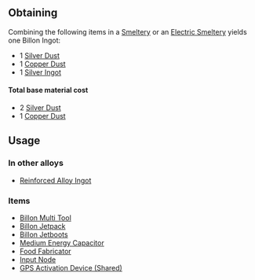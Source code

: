 
## Obtaining

Combining the following items in a [Smeltery](https://github.com/Slimefun/Slimefun4/wiki/Smeltery) or an [Electric Smeltery](https://github.com/Slimefun/Slimefun4/wiki/Electric-Smeltery) yields one Billon Ingot:

* 1 [Silver Dust](https://github.com/Slimefun/Slimefun4/wiki/Silver-Dust)
* 1 [Copper Dust](https://github.com/Slimefun/Slimefun4/wiki/Copper-Dust)
* 1 [Silver Ingot](https://github.com/Slimefun/Slimefun4/wiki/Silver-Ingot)

#### Total base material cost 

* 2 [Silver Dust](https://github.com/Slimefun/Slimefun4/wiki/Silver-Dust)
* 1 [Copper Dust](https://github.com/Slimefun/Slimefun4/wiki/Copper-Dust)

## Usage

### In other alloys

* [Reinforced Alloy Ingot](https://github.com/Slimefun/Slimefun4/wiki/Reinforced-Alloy-Ingot)

### Items

* [Billon Multi Tool](https://github.com/Slimefun/Slimefun4/wiki/Multi-Tools)
* [Billon Jetpack](https://github.com/Slimefun/Slimefun4/wiki/Jetpacks)
* [Billon Jetboots](https://github.com/Slimefun/Slimefun4/wiki/Jetboots)
* [Medium Energy Capacitor](https://github.com/Slimefun/Slimefun4/wiki/Energy-Capacitors)
* [Food Fabricator](https://github.com/Slimefun/Slimefun4/wiki/Food-Fabricator)
* [Input Node](https://github.com/Slimefun/Slimefun4/wiki/Input-Node)
* [GPS Activation Device (Shared)](https://github.com/Slimefun/Slimefun4/wiki/GPS-Activation-Device-Shared)

